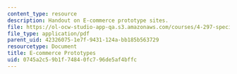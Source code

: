 ```yaml
---
content_type: resource
description: Handout on E-commerce prototype sites.
file: https://ol-ocw-studio-app-qa.s3.amazonaws.com/courses/4-297-special-problems-in-architecture-studies-fall-2000/0745a2c59b1f74840fc796de5af4bffc_ECommerce.pdf
file_type: application/pdf
parent_uid: 42326075-1e7f-9431-124a-bb185b563729
resourcetype: Document
title: E-commerce Prototypes
uid: 0745a2c5-9b1f-7484-0fc7-96de5af4bffc
---
```

